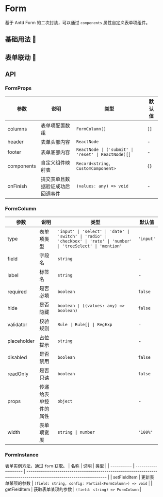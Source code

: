 # Form

基于 Antd Form 的二次封装，可以通过 `components` 属性自定义表单项组件。

## 基础用法 🌰

<code src="./demo/form1.tsx"></code>

## 表单联动 🌰

<code src="./demo/form2.tsx"></code>

## API

### FormProps

| 参数       | 说明                             | 类型                                                | 默认值 |
| ---------- | -------------------------------- | --------------------------------------------------- | ------ |
| columns    | 表单项配置数组                   | `FormColumn[]`                                      | `[]`   |
| header     | 表单头部内容                     | `ReactNode`                                         | -      |
| footer     | 表单底部内容                     | `ReactNode \| ('submit' \| 'reset' \| ReactNode)[]` | -      |
| components | 自定义组件映射表                 | `Record<string, CustomComponent>`                   | `{}`   |
| onFinish   | 提交表单且数据验证成功后回调事件 | `(values: any) => void`                             | -      |

### FormColumn

| 参数        | 说明                 | 类型                                                                                                                    | 默认值    |
| ----------- | -------------------- | ----------------------------------------------------------------------------------------------------------------------- | --------- |
| type        | 表单项类型           | `'input' \| 'select' \| 'date' \| 'switch' \| 'radio' \| 'checkbox' \| 'rate' \| 'number' \| 'treeSelect' \| 'mention'` | `'input'` |
| field       | 字段名               | `string`                                                                                                                | -         |
| label       | 标签名               | `string`                                                                                                                | -         |
| required    | 是否必填             | `boolean`                                                                                                               | `false`   |
| hide        | 是否隐藏             | `boolean \| ((values: any) => boolean)`                                                                                 | `false`   |
| validator   | 校验规则             | `Rule \| Rule[] \| RegExp`                                                                                              | -         |
| placeholder | 占位提示             | `string`                                                                                                                | -         |
| disabled    | 是否禁用             | `boolean`                                                                                                               | `false`   |
| readOnly    | 是否只读             | `boolean`                                                                                                               | `false`   |
| props       | 传递给表单控件的属性 | `object`                                                                                                                | -         |
| width       | 表单项宽度           | `string \| number`                                                                                                      | `'100%'`  |

### FormInstance

表单实例方法，通过 `form` 获取。
| 名称 | 说明 | 类型 |
| ----------- | -------------------- | ----------------------------------------------------------------------------------------------------------------------- |
| setFieldItem | 更新表单某项的参数 | `(field: string, config: Partial<FormColumn>) => void` |
| getFieldItem | 获取表单某项的参数 | `(field: string) => FormColumn` |
